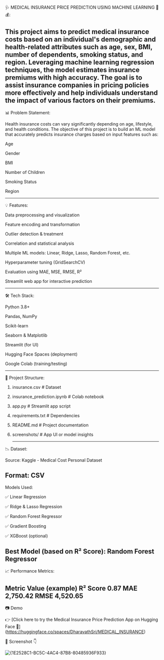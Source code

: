 🩺 MEDICAL INSURANCE PRICE PREDICTION USING MACHINE LEARNING  🏥💰:

This project aims to predict medical insurance costs based on an individual's demographic and health-related attributes such as age, sex, BMI, number of dependents, smoking status, and region. Leveraging machine learning regression techniques, the model estimates insurance premiums with high accuracy. The goal is to assist insurance companies in pricing policies more effectively and help individuals understand the impact of various factors on their premiums.
---------------------------------------------------------------------------------------------------------

📊 Problem Statement:

Health insurance costs can vary significantly depending on age, lifestyle, and health conditions. The objective of this project is to build an ML model that accurately predicts insurance charges based on input features such as:

Age

Gender

BMI

Number of Children

Smoking Status

Region

-------------------------------------------------------------------

💡 Features:

Data preprocessing and visualization

Feature encoding and transformation

Outlier detection & treatment

Correlation and statistical analysis

Multiple ML models: Linear, Ridge, Lasso, Random Forest, etc.

Hyperparameter tuning (GridSearchCV)

Evaluation using MAE, MSE, RMSE, R²

Streamlit web app for interactive prediction

-------------------------------------------------------------------------------------------------------------------

🛠️ Tech Stack:

Python 3.8+

Pandas, NumPy

Scikit-learn

Seaborn & Matplotlib

Streamlit (for UI)

Hugging Face Spaces (deployment)

Google Colab (training/testing)

-----------------------------------------------------------------------------------------------------------

📁 Project Structure:
1. insurance.csv                  # Dataset
2. insurance_prediction.ipynb    # Colab notebook
3. app.py                        # Streamlit app script
4. requirements.txt              # Dependencies
5. README.md                     # Project documentation
6. screenshots/              # App UI or model insights
   
    ----------------------------------------------------------------------------------------------------------------
📉 Dataset:

Source: Kaggle - Medical Cost Personal Dataset

Format: CSV
-------------------------------------------------------------------------------------------------------------------------------

Models Used:

✅ Linear Regression

✅ Ridge & Lasso Regression

✅ Random Forest Regressor

✅ Gradient Boosting

✅ XGBoost (optional)

Best Model (based on R² Score): Random Forest Regressor
-----------------------------------------------------------------------------------------------------------------------------------------

📈 Performance Metrics:

Metric	Value (example)
R² Score	0.87
MAE	2,750.42
RMSE	4,520.65
----------------------------------------------------------------------------------------------------------------------------------------------

📷 Demo 

👉 [Click here to try the Medical Insurance Price Prediction App on Hugging Face 🤗] (https://huggingface.co/spaces/DharavathSri/MEDICAL_INSURANCE)

📸 Screenshot 👇

![{1E2528C1-BC5C-4AC4-87B8-80485936F933}](https://github.com/user-attachments/assets/f6499763-4e9b-4af0-91c8-7302aea57e85)



